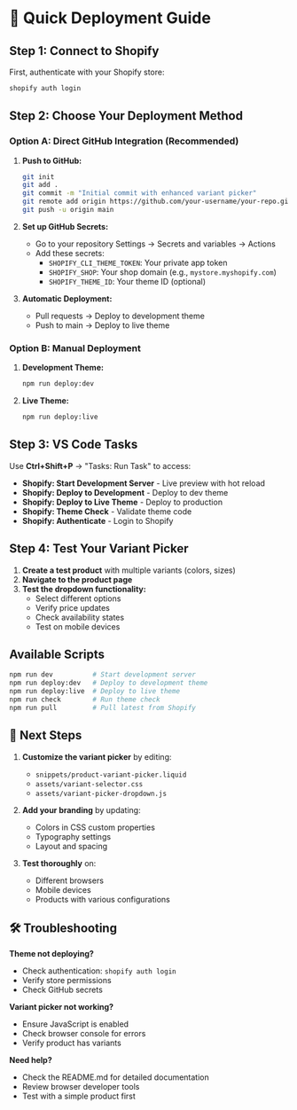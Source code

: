 # 🚀 Quick Deployment Guide

## Step 1: Connect to Shopify

First, authenticate with your Shopify store:

```bash
shopify auth login
```

## Step 2: Choose Your Deployment Method

### Option A: Direct GitHub Integration (Recommended)

1. **Push to GitHub:**
   ```bash
   git init
   git add .
   git commit -m "Initial commit with enhanced variant picker"
   git remote add origin https://github.com/your-username/your-repo.git
   git push -u origin main
   ```

2. **Set up GitHub Secrets:**
   - Go to your repository Settings → Secrets and variables → Actions
   - Add these secrets:
     - `SHOPIFY_CLI_THEME_TOKEN`: Your private app token
     - `SHOPIFY_SHOP`: Your shop domain (e.g., `mystore.myshopify.com`)
     - `SHOPIFY_THEME_ID`: Your theme ID (optional)

3. **Automatic Deployment:**
   - Pull requests → Deploy to development theme
   - Push to main → Deploy to live theme

### Option B: Manual Deployment

1. **Development Theme:**
   ```bash
   npm run deploy:dev
   ```

2. **Live Theme:**
   ```bash
   npm run deploy:live
   ```

## Step 3: VS Code Tasks

Use **Ctrl+Shift+P** → "Tasks: Run Task" to access:

- **Shopify: Start Development Server** - Live preview with hot reload
- **Shopify: Deploy to Development** - Deploy to dev theme
- **Shopify: Deploy to Live Theme** - Deploy to production
- **Shopify: Theme Check** - Validate theme code
- **Shopify: Authenticate** - Login to Shopify

## Step 4: Test Your Variant Picker

1. **Create a test product** with multiple variants (colors, sizes)
2. **Navigate to the product page**
3. **Test the dropdown functionality:**
   - Select different options
   - Verify price updates
   - Check availability states
   - Test on mobile devices

## Available Scripts

```bash
npm run dev          # Start development server
npm run deploy:dev   # Deploy to development theme
npm run deploy:live  # Deploy to live theme
npm run check        # Run theme check
npm run pull         # Pull latest from Shopify
```

## 🎯 Next Steps

1. **Customize the variant picker** by editing:
   - `snippets/product-variant-picker.liquid`
   - `assets/variant-selector.css`
   - `assets/variant-picker-dropdown.js`

2. **Add your branding** by updating:
   - Colors in CSS custom properties
   - Typography settings
   - Layout and spacing

3. **Test thoroughly** on:
   - Different browsers
   - Mobile devices
   - Products with various configurations

## 🛠️ Troubleshooting

**Theme not deploying?**
- Check authentication: `shopify auth login`
- Verify store permissions
- Check GitHub secrets

**Variant picker not working?**
- Ensure JavaScript is enabled
- Check browser console for errors
- Verify product has variants

**Need help?**
- Check the README.md for detailed documentation
- Review browser developer tools
- Test with a simple product first
